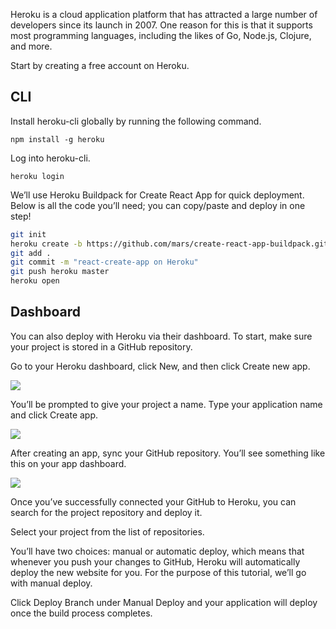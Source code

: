 Heroku is a cloud application platform that has attracted a large number of developers since its launch in 2007. One reason for this is that it supports most programming languages, including the likes of Go, Node.js, Clojure, and more.

Start by creating a free account on Heroku.

## CLI

Install heroku-cli globally by running the following command.

```
npm install -g heroku
```

Log into heroku-cli.

```
heroku login
```

We’ll use Heroku Buildpack for Create React App for quick deployment. Below is all the code you’ll need; you can copy/paste and deploy in one step!

```bash
git init
heroku create -b https://github.com/mars/create-react-app-buildpack.git
git add .
git commit -m "react-create-app on Heroku"
git push heroku master
heroku open
```

## Dashboard

You can also deploy with Heroku via their dashboard. To start, make sure your project is stored in a GitHub repository.

Go to your Heroku dashboard, click New, and then click Create new app.

![](https://blog.logrocket.com/wp-content/uploads/2020/08/heroku-dashboard-create-new-app.png)

You’ll be prompted to give your project a name. Type your application name and click Create app.

![](https://blog.logrocket.com/wp-content/uploads/2020/08/name-app-heroku.png)

After creating an app, sync your GitHub repository. You’ll see something like this on your app dashboard.

![](https://blog.logrocket.com/wp-content/uploads/2020/08/heroku-deployment-method.png)

Once you’ve successfully connected your GitHub to Heroku, you can search for the project repository and deploy it.

Select your project from the list of repositories.

You’ll have two choices: manual or automatic deploy, which means that whenever you push your changes to GitHub, Heroku will automatically deploy the new website for you. For the purpose of this tutorial, we’ll go with manual deploy.

Click Deploy Branch under Manual Deploy and your application will deploy once the build process completes.
